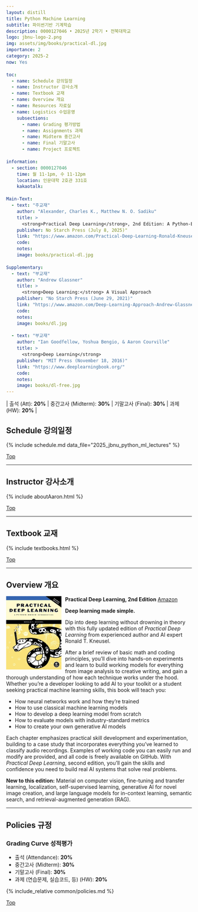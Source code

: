 ```yaml
---
layout: distill
title: Python Machine Learning
subtitle: 파이썬기반 기계학습
description: 0000127046 • 2025년 2학기 • 전북대학교
logo: jbnu-logo-2.png
img: assets/img/books/practical-dl.jpg
importance: 2
category: 2025-2
now: Yes

toc:
  - name: Schedule 강의일정
  - name: Instructor 강사소개
  - name: Textbook 교재
  - name: Overview 개요
  - name: Resources 자료실
  - name: Logistics 수업운영
    subsections:
      - name: Grading 평가방법
      - name: Assignments 과제
      - name: Midterm 중간고사
      - name: Final 기말고사
      - name: Project 프로젝트

information:
  - section: 0000127046
    time: 월 11-1pm, 수 11-12pm
    location: 인문대학 2호관 331호
    kakaotalk:

Main-Text:
  - text: "주교재"
    author: "Alexander, Charles K., Matthew N. O. Sadiku"
    title: >
      <strong>Practical Deep Learning</strong>, 2nd Edition: A Python-Based Introduction
    publisher: No Starch Press (July 8, 2025)"
    link: "https://www.amazon.com/Practical-Deep-Learning-Ronald-Kneusel/dp/1718504209/"
    code:
    notes:
    image: books/practical-dl.jpg

Supplementary:
  - text: "부교재"
    author: "Andrew Glassner"
    title: >
      <strong>Deep Learning:</strong> A Visual Approach
    publisher: "No Starch Press (June 29, 2021)"
    link: "https://www.amazon.com/Deep-Learning-Approach-Andrew-Glassner/dp/1718500726/"
    code:
    notes:
    image: books/dl.jpg

  - text: "부교재"
    author: "Ian Goodfellow, Yoshua Bengio, & Aaron Courville"
    title: >
      <strong>Deep Learning</strong>
    publisher: "MIT Press (November 18, 2016)"
    link: "https://www.deeplearningbook.org/"
    code:
    notes:
    image: books/dl-free.jpg
---
```


| 출석 (Att): **20%** | 중간고사 (Midterm): **30%** | 기말고사 (Final): **30%** | 과제 (HW): **20%** |

## Schedule 강의일정

{% include schedule.md data_file="2025_jbnu_python_ml_lectures" %}

<a class="btncv" href="#">Top</a>

---

## Instructor 강사소개

{% include aboutAaron.html %}

<a class="btncv" href="#">Top</a>

---

## Textbook 교재

{% include textbooks.html %}

<a class="btncv" href="#">Top</a>

---

## Overview 개요

<img style="float: left; width: 150px; margin: 0 10px 10px 0;" src="/assets/img/books/practical-dl.jpg" />

<strong>Practical Deep Learning, 2nd Edition</strong> <a href="https://www.amazon.com/Practical-Deep-Learning-Ronald-Kneusel/dp/1718504209/">Amazon</a>

**Deep learning made simple.**

Dip into deep learning without drowning in theory with this fully updated edition of _Practical Deep Learning_ from experienced author and AI expert Ronald T. Kneusel.

After a brief review of basic math and coding principles, you’ll dive into hands-on experiments and learn to build working models for everything from image analysis to creative writing, and gain a thorough understanding of how each technique works under the hood. Whether you’re a developer looking to add AI to your toolkit or a student seeking practical machine learning skills, this book will teach you:

- How neural networks work and how they’re trained
- How to use classical machine learning models
- How to develop a deep learning model from scratch
- How to evaluate models with industry-standard metrics
- How to create your own generative AI models

Each chapter emphasizes practical skill development and experimentation, building to a case study that incorporates everything you’ve learned to classify audio recordings. Examples of working code you can easily run and modify are provided, and all code is freely available on GitHub. With _Practical Deep Learning_, second edition, you’ll gain the skills and confidence you need to build real AI systems that solve real problems.

**New to this edition:** Material on computer vision, fine-tuning and transfer learning, localization, self-supervised learning, generative AI for novel image creation, and large language models for in-context learning, semantic search, and retrieval-augmented generation (RAG).

---

## Policies 규정

### Grading Curve 성적평가

- 출석 (Attendance): **20%**
- 중간고사 (Midterm): **30%**
- 기말고사 (Final): **30%**
- 과제 (연습문제, 실습코드, 등) (HW): **20%**

{% include_relative common/policies.md %}

<a class="btncv" href="#">Top</a>
